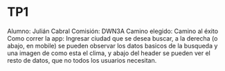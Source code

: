 # TP1
Alumno: Julián Cabral
Comisión: DWN3A
Camino elegido: Camino al éxito
Como correr la app: Ingresar ciudad que se desea buscar, a la derecha (o abajo, en mobile) se pueden observar los datos basicos de la busqueda y una imagen de como esta el clima, y abajo del header se pueden ver el resto de datos, que no todos los usuarios necesitan.

